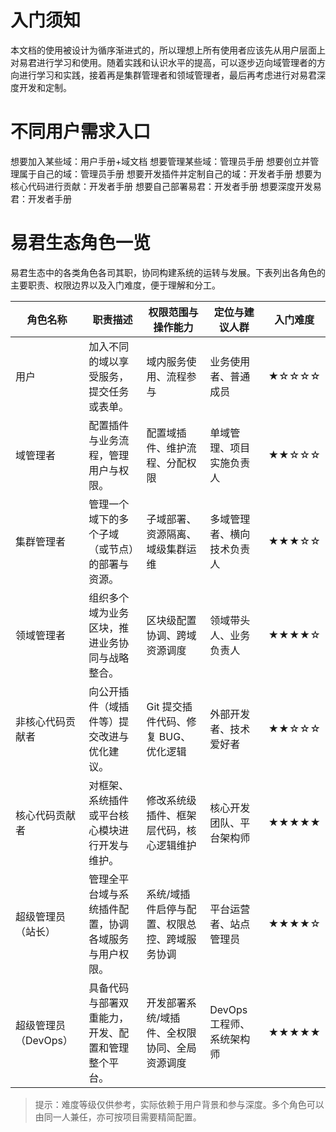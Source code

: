 # 入门须知
本文档的使用被设计为循序渐进式的，所以理想上所有使用者应该先从用户层面上对易君进行学习和使用。随着实践和认识水平的提高，可以逐步迈向域管理者的方向进行学习和实践，接着再是集群管理者和领域管理者，最后再考虑进行对易君深度开发和定制。

# 不同用户需求入口
想要加入某些域：用户手册+域文档
想要管理某些域：管理员手册
想要创立并管理属于自己的域：管理员手册
想要开发插件并定制自己的域：开发者手册
想要为核心代码进行贡献：开发者手册
想要自己部署易君：开发者手册
想要深度开发易君：开发者手册


# 易君生态角色一览

易君生态中的各类角色各司其职，协同构建系统的运转与发展。下表列出各角色的主要职责、权限边界以及入门难度，便于理解和分工。

| 角色名称               | 职责描述                                                                 | 权限范围与操作能力                                          | 定位与建议人群                     | 入门难度 |
|------------------------|--------------------------------------------------------------------------|-------------------------------------------------------------|------------------------------------|----------|
| 用户                   | 加入不同的域以享受服务，提交任务或表单。                                 | 域内服务使用、流程参与                                     | 业务使用者、普通成员               | ★☆☆☆☆    |
| 域管理者               | 配置插件与业务流程，管理用户与权限。                                     | 配置域插件、维护流程、分配权限                             | 单域管理、项目实施负责人           | ★★☆☆☆    |
| 集群管理者             | 管理一个域下的多个子域（或节点）的部署与资源。         | 子域部署、资源隔离、域级集群运维                          | 多域管理者、横向技术负责人         | ★★★☆☆    |
| 领域管理者             | 组织多个域为业务区块，推进业务协同与战略整合。                             | 区块级配置协调、跨域资源调度                               | 领域带头人、业务负责人             | ★★★★☆    |
| 非核心代码贡献者       | 向公开插件（域插件等）提交改进与优化建议。                               | Git 提交插件代码、修复 BUG、优化逻辑                       | 外部开发者、技术爱好者             | ★★☆☆☆    |
| 核心代码贡献者         | 对框架、系统插件或平台核心模块进行开发与维护。                           | 修改系统级插件、框架层代码，核心逻辑维护                   | 核心开发团队、平台架构师           | ★★★★★    |
| 超级管理员（站长）     | 管理全平台域与系统插件配置，协调各域服务与用户权限。                     | 系统/域插件启停与配置、权限总控、跨域服务协调             | 平台运营者、站点管理员             | ★★★★☆    |
| 超级管理员（DevOps）   | 具备代码与部署双重能力，开发、配置和管理整个平台。                       | 开发部署系统/域插件、全权限协同、全局资源调度              | DevOps 工程师、系统架构师           | ★★★★★    |

> 提示：难度等级仅供参考，实际依赖于用户背景和参与深度。多个角色可以由同一人兼任，亦可按项目需要精简配置。

